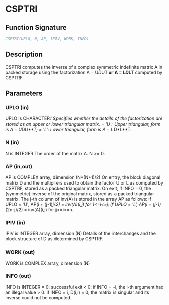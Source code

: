 # CSPTRI

## Function Signature

```fortran
CSPTRI(UPLO, N, AP, IPIV, WORK, INFO)
```

## Description


 CSPTRI computes the inverse of a complex symmetric indefinite matrix
 A in packed storage using the factorization A = U*D*U**T or
 A = L*D*L**T computed by CSPTRF.

## Parameters

### UPLO (in)

UPLO is CHARACTER*1 Specifies whether the details of the factorization are stored as an upper or lower triangular matrix. = 'U': Upper triangular, form is A = U*D*U**T; = 'L': Lower triangular, form is A = L*D*L**T.

### N (in)

N is INTEGER The order of the matrix A. N >= 0.

### AP (in,out)

AP is COMPLEX array, dimension (N*(N+1)/2) On entry, the block diagonal matrix D and the multipliers used to obtain the factor U or L as computed by CSPTRF, stored as a packed triangular matrix. On exit, if INFO = 0, the (symmetric) inverse of the original matrix, stored as a packed triangular matrix. The j-th column of inv(A) is stored in the array AP as follows: if UPLO = 'U', AP(i + (j-1)*j/2) = inv(A)(i,j) for 1<=i<=j; if UPLO = 'L', AP(i + (j-1)*(2n-j)/2) = inv(A)(i,j) for j<=i<=n.

### IPIV (in)

IPIV is INTEGER array, dimension (N) Details of the interchanges and the block structure of D as determined by CSPTRF.

### WORK (out)

WORK is COMPLEX array, dimension (N)

### INFO (out)

INFO is INTEGER = 0: successful exit < 0: if INFO = -i, the i-th argument had an illegal value > 0: if INFO = i, D(i,i) = 0; the matrix is singular and its inverse could not be computed.

